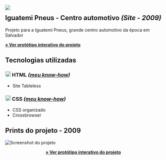 

<img src="http://velameweb.com.br/git/config/images/monitor-with-margin.png" align="left" />


<h2>Iguatemi Pneus - Centro automotivo <em>(Site - 2009)</em></h2>

<p>Projeto para a Iguatemi Pneus, grande centro automotivo da época em Salvador</p>

<p>
  <a href="http://velameweb.com.br/projetos-sites/iguatemi-pneus-2009/" target="_blank">
    <strong>» Ver protótipo interativo do projeto</strong>
  </a>
</p>

<h2>Tecnologias utilizadas</h2>

<h3><img src="http://velameweb.com.br/git/config/images/html-icon.png" alt="HTML ícone" height="18px" /> HTML <em>(<a href="https://github.com/tarcisovelame/meu-cv/tree/master/css" target="_blank">meu know-how</a>)</em></h3>
<ul>
    <li>Site Tableless</li>
</ul>

<h3><img src="http://velameweb.com.br/git/config/images/css-icon.png" alt="CSS ícone" height="18px" /> CSS <em>(<a href="https://github.com/tarcisovelame/meu-cv/tree/master/css" target="_blank">meu know-how</a>)</em></h3>
<ul>
    <li>CSS organizado</li>
    <li>Crossbrowser</li>
</ul>

<h2>Prints do projeto - 2009</h2>

<img src="http://velameweb.com.br/projetos-sites/iguatemi-pneus-2009/screenshot.jpg" alt="Screenshot do projeto">

<p align="center">
  <a href="http://velameweb.com.br/projetos-sites/iguatemi-pneus-2009/" target="_blank">
    <strong>» Ver protótipo interativo do projeto</strong>
  </a>
</p>